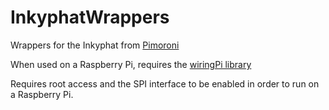 # InkyphatWrappers

Wrappers for the Inkyphat from [Pimoroni](https://shop.pimoroni.com/products/inky-phat)

When used on a Raspberry Pi, requires the [wiringPi library](http://wiringpi.com/download-and-install/)

Requires root access and the SPI interface to be enabled in order to run on a Raspberry Pi.